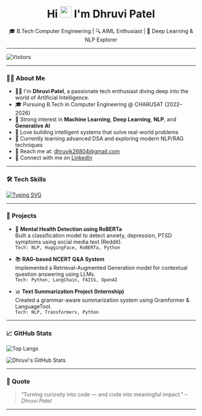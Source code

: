 <!--
**22CS053DHRUVI/22CS053DHRUVI** is a ✨ _special_ ✨ repository because its `README.md` (this file) appears on your GitHub profile.
-->

<h1 align="center">Hi <img src="https://raw.githubusercontent.com/MartinHeinz/MartinHeinz/master/wave.gif" width="30px"> I'm <b>Dhruvi Patel</b></h1>

<p align="center">
🎓 B.Tech Computer Engineering | 🔍 AIML Enthusiast | 🤖 Deep Learning & NLP Explorer
</p>

---

![Visitors](https://api.visitorbadge.io/api/visitors?path=22CS053DHRUVI&label=VISITORS&countColor=%23263759&labelStyle=upper)

---

### 👩‍💻 About Me

- 🙋‍♀️ I'm **Dhruvi Patel**, a passionate tech enthusiast diving deep into the world of Artificial Intelligence.
- 🎓 Pursuing B.Tech in Computer Engineering @ CHARUSAT (2022–2026)
- 🤖 Strong interest in **Machine Learning**, **Deep Learning**, **NLP**, and **Generative AI**
- 🧠 Love building intelligent systems that solve real-world problems
- 🌱 Currently learning advanced DSA and exploring modern NLP/RAG techniques
- 💌 Reach me at: [dhruvik26804@gmail.com](mailto:dhruvik26804@gmail.com)
- 🔗 Connect with me on [LinkedIn](https://www.linkedin.com/in/dhruvi-patel-285876251)

---

### 🛠️ Tech Skills

[![Typing SVG](https://readme-typing-svg.demolab.com?font=Fira+Code&pause=1000&color=3FB4FF&width=435&lines=Python+%7C+C%2B%2B;Machine+Learning+%7C+Deep+Learning;Natural+Language+Processing+%7C+NLP;Retrieval-Augmented+Generation+%7C+LangChain;PyTorch+%7C+TensorFlow+%7C+scikit-learn;Git+%7C+PostgreSQL+%7C+MySQL)](https://github.com/22CS053DHRUVI)

---

### 🚀 Projects

- 🧠 **Mental Health Detection using RoBERTa**  
  Built a classification model to detect anxiety, depression, PTSD symptoms using social media text (Reddit).  
  `Tech: NLP, HuggingFace, RoBERTa, Python`

- 📚 **RAG-based NCERT Q&A System**  
  Implemented a Retrieval-Augmented Generation model for contextual question answering using LLMs.  
  `Tech: Python, LangChain, FAISS, OpenAI`

- 📊 **Text Summarization Project (Internship)**  
  Created a grammar-aware summarization system using Gramformer & LanguageTool.  
  `Tech: NLP, Transformers, Python`

---

### 📈 GitHub Stats

![Top Langs](https://github-readme-stats.vercel.app/api/top-langs/?username=22CS053DHRUVI&layout=compact&theme=react)

![Dhruvi's GitHub Stats](https://github-readme-stats.vercel.app/api?username=22CS053DHRUVI&show_icons=true&theme=react)

---

### 💬 Quote

> “Turning curiosity into code — and code into meaningful impact.” – *Dhruvi Patel*

---
